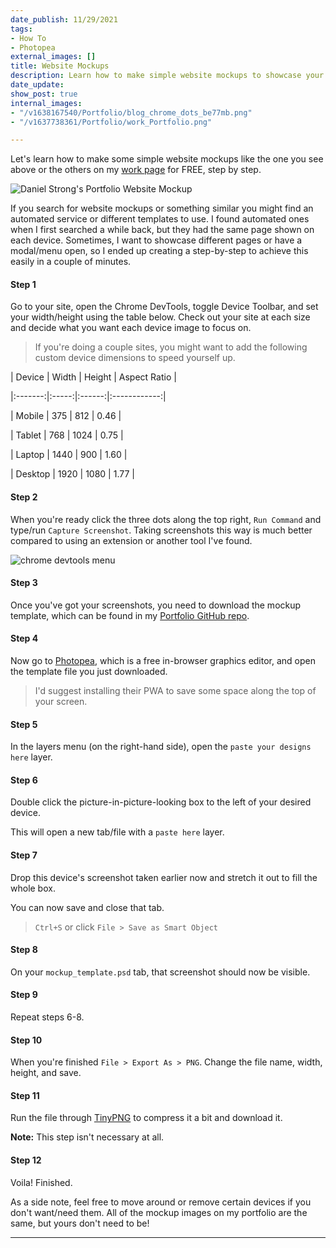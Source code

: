 ```yaml
---
date_publish: 11/29/2021
tags:
- How To
- Photopea
external_images: []
title: Website Mockups
description: Learn how to make simple website mockups to showcase your work
date_update: 
show_post: true
internal_images:
- "/v1638167540/Portfolio/blog_chrome_dots_be77mb.png"
- "/v1637738361/Portfolio/work_Portfolio.png"

---
```

Let's learn how to make some simple website mockups like the one you see above or the others on my [work page](/work "Daniel Strong's Work") for FREE, step by step.

![Daniel Strong's Portfolio Website Mockup](https://res.cloudinary.com/dastrong/image/upload/v1637738361/Portfolio/work_Portfolio.png "My Portfolio Website Mockup")

If you search for website mockups or something similar you might find an automated service or different templates to use. I found automated ones when I first searched a while back, but they had the same page shown on each device. Sometimes, I want to showcase different pages or have a modal/menu open, so I ended up creating a step-by-step to achieve this easily in a couple of minutes.

#### Step 1

Go to your site, open the Chrome DevTools, toggle Device Toolbar, and set your width/height using the table below. Check out your site at each size and decide what you want each device image to focus on.

> If you're doing a couple sites, you might want to add the following custom device dimensions to speed yourself up.

| Device | Width | Height | Aspect Ratio |

|:-------:|:-----:|:------:|:------------:|

| Mobile | 375 | 812 | 0.46 |

| Tablet | 768 | 1024 | 0.75 |

| Laptop | 1440 | 900 | 1.60 |

| Desktop | 1920 | 1080 | 1.77 |

#### Step 2

When you're ready click the three dots along the top right, `Run Command` and type/run `Capture Screenshot`. Taking screenshots this way is much better compared to using an extension or another tool I've found.

![chrome devtools menu](https://res.cloudinary.com/dastrong/image/upload/v1638167540/Portfolio/blog_chrome_dots_be77mb.png "Chrome Three Dots")

#### Step 3

Once you've got your screenshots, you need to download the mockup template, which can be found in my [Portfolio GitHub repo](https://github.com/dastrong/Portfolio/blob/master/mockup_template.psd "Portfolio GitHub repo").

#### Step 4

Now go to [Photopea](https://www.photopea.com/ "Photopea"), which is a free in-browser graphics editor, and open the template file you just downloaded. 

> I'd suggest installing their PWA to save some space along the top of your screen.

#### Step 5

 In the layers menu (on the right-hand side), open the `paste your designs here` layer.

#### Step 6

Double click the picture-in-picture-looking box to the left of your desired device.

This will open a new tab/file with a `paste here` layer.

#### Step 7

Drop this device's screenshot taken earlier now and stretch it out to fill the whole box. 

You can now save and close that tab.

>  `Ctrl+S` or click `File > Save as Smart Object`

#### Step 8

On your `mockup_template.psd` tab, that screenshot should now be visible.

#### Step 9

Repeat steps 6-8.

#### Step 10

When you're finished `File > Export As > PNG`. Change the file name, width, height, and save.

#### Step 11

Run the file through [TinyPNG](https://www.tinypng.com "TinyPNG") to compress it a bit and download it. 

**Note:** This step isn't necessary at all.

#### Step 12

Voila! Finished. 

As a side note, feel free to move around or remove certain devices if you don't want/need them. All of the mockup images on my portfolio are the same, but yours don't need to be!

***
